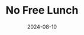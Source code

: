 ---
title: No Free Lunch
date: 2024-08-10
slug: no-free-lunch

caption: Photo by <a href="https://unsplash.com/@megacaesaria?utm_content=creditCopyText&utm_medium=referral&utm_source=unsplash">Mega Caesaria</a> on <a href="https://unsplash.com/photos/man-in-black-jacket-riding-honda-motorcycle-BN4dyxGk_uI?utm_content=creditCopyText&utm_medium=referral&utm_source=unsplash">Unsplash</a>
  
image: imperfect.jpg
images:
    - images/imperfect.jpg

draft: true
---